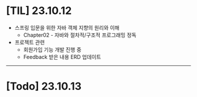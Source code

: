 # [TIL] 23.10.12

* 스프링 입문을 위한 자바 객체 지향의 원리와 이해
  * Chapter02 - 자바와 절차적/구조적 프로그래밍 정독
* 프로젝트 관련
  * 회원가입 기능 개발 진행 중 
  * Feedback 받은 내용 ERD 업데이트
---

# [Todo] 23.10.13 